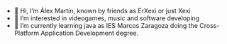 - 👋 Hi, I’m Álex Martín, known by friends as ErXexi or just Xexi
- 👀 I’m interested in videogames, music and software developing
- 🌱 I’m currently learning java as IES Marcos Zaragoza doing the Cross-Platform Application Development degree.

<!---
ErXexi/ErXexi is a ✨ special ✨ repository because its `README.md` (this file) appears on your GitHub profile.
You can click the Preview link to take a look at your changes.
--->
